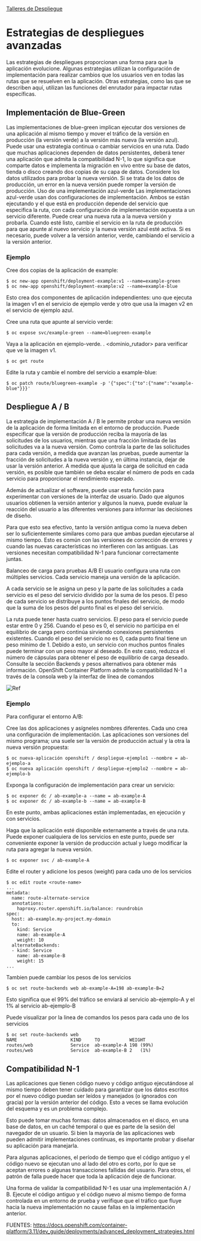 [Talleres de Despliegue](../despliegue.md)

# Estrategias de despliegues avanzadas 
Las estrategias de despliegues proporcionan una forma para que la aplicación evolucione. Algunas estrategias utilizan la configuración de implementación para realizar cambios que los usuarios ven en todas las rutas que se resuelven en la aplicación. Otras estrategias, como las que se describen aquí, utilizan las funciones del enrutador para impactar rutas específicas.


## Implementación de Blue-Green 
Las implementaciones de blue-green implican ejecutar dos versiones de una aplicación al mismo tiempo y mover el tráfico de la versión en producción (la versión verde) a la versión más nueva (la versión azul). Puede usar una estrategia continua o cambiar servicios en una ruta. Dado que muchas aplicaciones dependen de datos persistentes, deberá tener una aplicación que admita la compatibilidad N-1, lo que significa que comparte datos e implementa la migración en vivo entre su base de datos, tienda o disco creando dos copias de su capa de datos. Considere los datos utilizados para probar la nueva versión. Si se trata de los datos de producción, un error en la nueva versión puede romper la versión de producción. Uso de una implementación azul-verde Las implementaciones azul-verde usan dos configuraciones de implementación. Ambos se están ejecutando y el que está en producción depende del servicio que especifica la ruta, con cada configuración de implementación expuesta a un servicio diferente. Puede crear una nueva ruta a la nueva versión y probarla. Cuando esté listo, cambie el servicio en la ruta de producción para que apunte al nuevo servicio y la nueva versión azul esté activa. Si es necesario, puede volver a la versión anterior, verde, cambiando el servicio a la versión anterior.

### Ejemplo
Cree dos copias de la aplicación de example:
```
$ oc new-app openshift/deployment-example:v1 --name=example-green
$ oc new-app openshift/deployment-example:v2 --name=example-blue
```

Esto crea dos componentes de aplicación independientes: uno que ejecuta la imagen v1 en el servicio de ejemplo verde y otro que usa la imagen v2 en el servicio de ejemplo azul.

Cree una ruta que apunte al servicio verde:
```
$ oc expose svc/example-green --name=bluegreen-example
```

Vaya a la aplicación en ejemplo-verde. <proyecto>. <dominio_rutador> para verificar que ve la imagen v1.
```
$ oc get route
```
Edite la ruta y cambie el nombre del servicio a example-blue:
```
$ oc patch route/bluegreen-example -p '{"spec":{"to":{"name":"example-blue"}}}'
```




## Despliegue A / B
La estrategia de implementación A / B le permite probar una nueva versión de la aplicación de forma limitada en el entorno de producción. Puede especificar que la versión de producción reciba la mayoría de las solicitudes de los usuarios, mientras que una fracción limitada de las solicitudes va a la nueva versión. Como controla la parte de las solicitudes para cada versión, a medida que avanzan las pruebas, puede aumentar la fracción de solicitudes a la nueva versión y, en última instancia, dejar de usar la versión anterior. A medida que ajusta la carga de solicitud en cada versión, es posible que también se deba escalar el número de pods en cada servicio para proporcionar el rendimiento esperado.

Además de actualizar el software, puede usar esta función para experimentar con versiones de la interfaz de usuario. Dado que algunos usuarios obtienen la versión anterior y algunos la nueva, puede evaluar la reacción del usuario a las diferentes versiones para informar las decisiones de diseño.

Para que esto sea efectivo, tanto la versión antigua como la nueva deben ser lo suficientemente similares como para que ambas puedan ejecutarse al mismo tiempo. Esto es común con las versiones de corrección de errores y cuando las nuevas características no interfieren con las antiguas. Las versiones necesitan compatibilidad N-1 para funcionar correctamente juntas.

Balanceo de carga para pruebas A/B
El usuario configura una ruta con múltiples servicios. Cada servicio maneja una versión de la aplicación.

A cada servicio se le asigna un peso y la parte de las solicitudes a cada servicio es el peso del servicio dividido por la suma de los pesos. El peso de cada servicio se distribuye a los puntos finales del servicio, de modo que la suma de los pesos del punto final es el peso del servicio.

La ruta puede tener hasta cuatro servicios. El peso para el servicio puede estar entre 0 y 256. Cuando el peso es 0, el servicio no participa en el equilibrio de carga pero continúa sirviendo conexiones persistentes existentes. Cuando el peso del servicio no es 0, cada punto final tiene un peso mínimo de 1. Debido a esto, un servicio con muchos puntos finales puede terminar con un peso mayor al deseado. En este caso, reduzca el número de cápsulas para obtener el peso de equilibrio de carga deseado. Consulte la sección Backends y pesos alternativos para obtener más información.
OpenShift Container Platform admite la compatibilidad N-1 a través de la consola web y la interfaz de línea de comandos

![Ref](talleresd/loadbalancingab.png)

### Ejemplo

Para configurar el entorno A/B:

Cree las dos aplicaciones y asígneles nombres diferentes. Cada uno crea una configuración de implementación. Las aplicaciones son versiones del mismo programa; una suele ser la versión de producción actual y la otra la nueva versión propuesta:
```
$ oc nueva-aplicación openshift / despliegue-ejemplo1 --nombre = ab-ejemplo-a
$ oc nueva aplicación openshift / despliegue-ejemplo2 --nombre = ab-ejemplo-b
```
Exponga la configuración de implementación para crear un servicio:
```
$ oc exponer dc / ab-example-a --name = ab-example-A
$ oc exponer dc / ab-example-b --name = ab-example-B
```
En este punto, ambas aplicaciones están implementadas, en ejecución y con servicios.

Haga que la aplicación esté disponible externamente a través de una ruta. Puede exponer cualquiera de los servicios en este punto, puede ser conveniente exponer la versión de producción actual y luego modificar la ruta para agregar la nueva versión.
```
$ oc exponer svc / ab-example-A
```

Edite el router y adicione los pesos (weight) para cada uno de los servicios
```
$ oc edit route <route-name>
...
metadata:
  name: route-alternate-service
  annotations:
    haproxy.router.openshift.io/balance: roundrobin
spec:
  host: ab-example.my-project.my-domain
  to:
    kind: Service
    name: ab-example-A
    weight: 10
  alternateBackends:
  - kind: Service
    name: ab-example-B
    weight: 15
...
```

Tambien puede cambiar los pesos de los servicios
```
$ oc set route-backends web ab-example-A=198 ab-example-B=2
```
Esto significa que el 99% del tráfico se enviará al servicio ab-ejemplo-A y el 1% al servicio ab-ejemplo-B

Puede visualizar por la linea de comandos los pesos para cada uno de los servicios
```
$ oc set route-backends web
NAME                    KIND     TO           WEIGHT
routes/web              Service  ab-example-A 198 (99%)
routes/web              Service  ab-example-B 2   (1%)
```


## Compatibilidad N-1
Las aplicaciones que tienen código nuevo y código antiguo ejecutándose al mismo tiempo deben tener cuidado para garantizar que los datos escritos por el nuevo código puedan ser leídos y manejados (o ignorados con gracia) por la versión anterior del código. Esto a veces se llama evolución del esquema y es un problema complejo.

Esto puede tomar muchas formas: datos almacenados en el disco, en una base de datos, en un caché temporal o que es parte de la sesión del navegador de un usuario. Si bien la mayoría de las aplicaciones web pueden admitir implementaciones continuas, es importante probar y diseñar su aplicación para manejarla.

Para algunas aplicaciones, el período de tiempo que el código antiguo y el código nuevo se ejecutan uno al lado del otro es corto, por lo que se aceptan errores o algunas transacciones fallidas del usuario. Para otros, el patrón de falla puede hacer que toda la aplicación deje de funcionar.

Una forma de validar la compatibilidad N-1 es usar una implementación A / B. Ejecute el código antiguo y el código nuevo al mismo tiempo de forma controlada en un entorno de prueba y verifique que el tráfico que fluye hacia la nueva implementación no cause fallas en la implementación anterior.




FUENTES:
https://docs.openshift.com/container-platform/3.11/dev_guide/deployments/advanced_deployment_strategies.html
